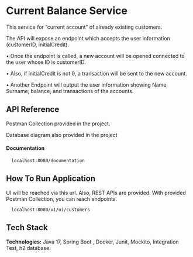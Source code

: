 
# Current Balance Service

 This service for “current account” of already existing customers.
 
 The API will expose an endpoint which accepts the user information (customerID, initialCredit).

• Once the endpoint is called, a new account will be opened connected to the user whose ID is customerID.

• Also, if initialCredit is not 0, a transaction will be sent to the new account.

• Another Endpoint will output the user information showing Name, Surname, balance, and transactions of the accounts.



## API Reference
Postman Collection provided in the project.

Database diagram also provided in the project


#### Documentation 

```http
  localhost:8080/documentation 
```



## How To Run Application

UI will be reached via this url. Also, REST APIs are provided. With provided Postman Collection, you can reach endpoints.

```http
  localhost:8080/v1/ui/customers
```
## Tech Stack

**Technologies:** Java 17, Spring Boot , Docker, Junit, Mockito,  Integration Test, h2 database.

